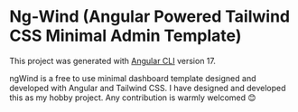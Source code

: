 # Ng-Wind (Angular Powered Tailwind CSS Minimal Admin Template)

This project was generated with [Angular CLI](https://github.com/angular/angular-cli) version 17.

ngWind is a free to use minimal dashboard template designed and developed with Angular and Tailwind CSS. I have designed and developed this as my hobby project. Any contribution is warmly welcomed 😊
